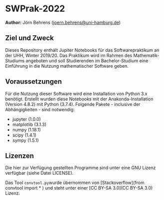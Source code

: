 # SWPrak-2022

**Author:** Jörn Behrens (joern.behrens@uni-hamburg.de)

## Ziel und Zweck

Dieses Repository enthält Jupiter Notebooks für das Softwarepraktikum an der UHH, Winter 2019/20. Das Praktikum wird im Rahmen des Mathematik-Studiums angeboten und soll Studierenden im Bachelor-Studium eine Einführung in die Nutzung mathematischer Software geben.

## Voraussetzungen

Für die Nutzung dieser Software wird eine Installation von Python 3.x benötigt. Erstellt wurden diese Notebooks mit der Anakonda-Installation (Version 4.8.2) mit Python (3.7.4). Folgende Pakete - inclusive der Abhängigkeiten - sind notwendig:

* jupyter (1.0.0)
* matplotlib (3.1.3)
* numpy (1.18.1)
* scipy (1.4.1)
* sympy (1.5.1)

## Lizenzen

Die hier zur Verfügung gestellten Programme sind unter eine GNU Lizenz verfügbar (siehe Datei LICENSE).

Das Tool `convtool.py`wurde übernommen von [Stackoverflow](from convtool import * ) und steht unter einer [CC BY-SA 3.0](CC BY-SA 3.0) Lizenz.